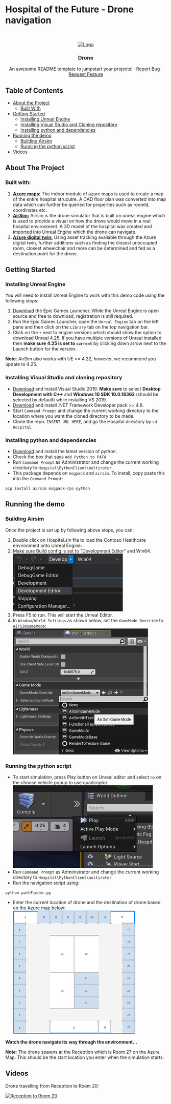 # Hospital of the Future - Drone navigation

<!-- PROJECT LOGO -->
<br />
<p align="center">
  <a href="https://github.com/othneildrew/Best-README-Template">
    <img src="images/logo.png" alt="Logo" width="80" height="80">
  </a>

  <h3 align="center">Drone </h3>

  <p align="center">
    An awesome README template to jumpstart your projects!
    ·
    <a href="https://github.com/othneildrew/Best-README-Template/issues">Report Bug</a>
    ·
    <a href="https://github.com/othneildrew/Best-README-Template/issues">Request Feature</a>
  </p>
</p>

## Table of Contents

* [About the Project](#about-the-project)
  * [Built With](#built-with)
* [Getting Started](#getting-started)
  * [Installing Unreal Engine](#installing-unreal-engine)
  * [Installing Visual Studio and Cloning repository](#installing-visual-studio-and-cloning-repository)
  * [Installing python and dependencies](#installing-python-and-dependencies)
* [Running the demo](#running-the-demo)
  * [Building Airsim](#building-airsim)
  * [Running the python script](#running-the-python-script)
* [Videos](#videos)


## About The Project



### Built with: 
1. [**Azure maps:**](https://docs.microsoft.com/en-us/azure/azure-maps/tutorial-creator-indoor-maps) The indoor module of azure maps is used to create a map of the entire hospital strucutre. A CAD floor plan was converted into map data which can further be queried for properties such as roomId, coordinates etc.
2. [**AirSim:**](https://github.com/microsoft/AirSim) Airsim is the drone simulator that is built on unreal engine which is used to provide a visual on how the drone would move in a real hospital environment. A 3D model of the hospital was created and imported into Unreal Engine which the drone can navigate.
3. [**Azure digital twin:**](https://azure.microsoft.com/en-us/services/digital-twins/) Using asset tracking available through the Azure digital twin, further additions such as finding the closest unoccupied room, closest wheelchair and more can be determined and fed as a destination point for the drone.

<!-- GETTING STARTED -->
## Getting Started
### Installing Unreal Engine
You will need to install Unreal Engine to work with this demo code using the following steps:

1. [Download](https://www.unrealengine.com/en-US/download) the Epic Games Launcher. While the Unreal Engine is open source and free to download, registration is still required.
2. Run the Epic Games Launcher, open the `Unreal Engine` tab on the left pane and then click on the `Library` tab on the top navigation bar.
3. Click on the `+` next to engine versions which should show the option to download Unreal 4.25. If you have multiple versions of Unreal installed then **make sure 4.25 is set to `current`** by clicking down arrow next to the Launch button for the version.

**Note**: AirSim also works with UE >= 4.22, however, we recommend you update to 4.25.

### Installing Visual Studio and cloning repository
* [Download](https://visualstudio.microsoft.com/downloads/) and install Visual Studio 2019.
**Make sure** to select **Desktop Development with C++** and **Windows 10 SDK 10.0.18362** (should be selected by default) while installing VS 2019.
* [Download](https://dotnet.microsoft.com/download/dotnet-framework/thank-you/net48-developer-pack-offline-installer) and install .NET Framework Developer pack >= 4.6.
* Start `Command Prompt` and change the current working directory to the location where you want the cloned directory to be made.
* Clone the repo: `INSERT URL HERE`, and go the Hospital directory by `cd Hospital`.

### Installing python and dependencies
* [Download](https://www.python.org/ftp/python/3.8.5/python-3.8.5-amd64-webinstall.exe) and install the latest version of python.
* Check the box that says `Add Python to PATH`
* Run `Command Prompt` as Administrator and change the current working directory to `Hospital\PythonClient\multirotor`
* This package depends on `msgpack` and `airsim`. To install, copy paste this into the `Command Prompt`:
```
pip install airsim msgpack-rpc-python
```

## Running the demo
### Building Airsim
Once the project is set up by following above steps, you can:
1. Double click on Hospital.sln file to load the Contoso Healthcare environment onto Unreal Engine. 
2. Make sure Build config is set to "Development Editor" and Win64.
![config.png](images/config.png) 
3. Press F5 to run. This will start the Unreal Editor. 
4. In `Window/World Settings` as shown below, set the `GameMode Override` to `AirSimGameMode`:
![sim_game_mode.png](images/sim_game_mode.png)
### Running the python script
* To start simulation, press Play button on Unreal editor and select `no` on the choose vehicle popup to use quadcoptor.
![play.png](images/play.png) 
* Run `Command Prompt` as Administrator and change the current working directory to `Hospital\PythonClient\multirotor`
* Run the navigation script using:
```
python pathFinder.py
```
* Enter the current location of drone and the destination of drone based on the Azure map below:
![azureMap.png](images/azureMap.png)

**Watch the drone navigate its way through the environment...**

**Note**: The drone spawns at the Reception which is Room 27 on the Azure Map. This should be the start location you enter when the simulation starts.

## Videos

Drone travelling from Reception to Room 20:

[![Reception to Room 20](http://img.youtube.com/vi/ryETxRl0_kw/0.jpg)](https://youtu.be/ryETxRl0_kw) 




